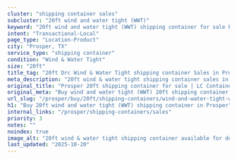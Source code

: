 ```yaml
---
cluster: "shipping container sales"
subcluster: "20ft wind and water tight (WWT)"
keyword: "20ft wind and water tight (WWT) shipping container for sale Prosper, TX"
intent: "Transactional-Local"
page_type: "Location-Product"
city: "Prosper, TX"
service_type: "shipping container"
condition: "Wind & Water Tight"
size: "20ft"
title_tag: "20ft Drc Wind & Water Tight shipping container Sales in Prosper | LC Container"
meta_description: "20ft wind & water tight shipping container sales in Prosper. Fast delivery, competitive pricing. Serving shipping containers area. Quote ID: 9Q3. Call (214) 524-4168 for your free quote today."
original_title: "Prosper 20ft shipping container for sale | LC Container"
original_meta: "Buy wind and water tight (WWT) 20ft shipping container sale with local delivery in Prosper, TX. LC Container — local Since 2003. Request a fast quote today."
url_slug: "/prosper/buy/20ft/shipping-containers/wind-and-water-tight-wwt"
h1: "Buy 20ft wind and water tight (WWT) shipping container in Prosper"
internal_links: "/prosper/shipping-containers/sales"
priority: 3
notes: ""
noindex: true
image_alt: "20ft wind & water tight shipping container available for delivery in Prosper"
last_updated: "2025-10-20"
---
```


<!-- TODO: Add unique city/inventory copy, images, and internal links here. -->
